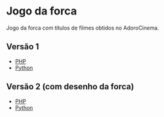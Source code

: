 # Jogo da forca

Jogo da forca com títulos de filmes obtidos no AdoroCinema.

## Versão 1

* [PHP](jogodaforcav1.php)
* [Python](jogodaforcav1.py)

## Versão 2 (com desenho da forca)

* [PHP](jogodaforcav1.php)
* [Python](jogodaforcav1.py)
